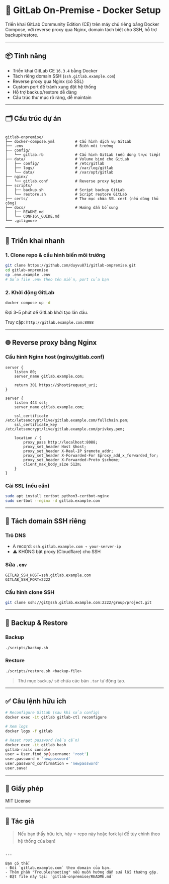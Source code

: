 # 🐙 GitLab On-Premise - Docker Setup

Triển khai GitLab Community Edition (CE) trên máy chủ riêng bằng Docker Compose, với reverse proxy qua Nginx, domain tách biệt cho SSH, hỗ trợ backup/restore.

---

## 📦 Tính năng

- Triển khai GitLab CE `16.3.4` bằng Docker
- Tách riêng domain SSH (`ssh.gitlab.example.com`)
- Reverse proxy qua Nginx (có SSL)
- Custom port để tránh xung đột hệ thống
- Hỗ trợ backup/restore dễ dàng
- Cấu trúc thư mục rõ ràng, dễ maintain

---

## 🗂️ Cấu trúc dự án

```

gitlab-onpremise/
├── docker-compose.yml         # Cấu hình dịch vụ GitLab
├── .env                       # Biến môi trường
├── config/
│   └── gitlab.rb              # Cấu hình GitLab (nếu dùng trực tiếp)
├── data/                      # Volume bind cho GitLab
│   ├── config/                # /etc/gitlab
│   ├── logs/                  # /var/log/gitlab
│   └── data/                  # /var/opt/gitlab
├── nginx/
│   └── gitlab.conf            # Reverse proxy Nginx
├── scripts/
│   ├── backup.sh              # Script backup GitLab
│   └── restore.sh             # Script restore GitLab
├── certs/                     # Thư mục chứa SSL cert (nếu dùng thủ công)
├── docs/                      # Hướng dẫn bổ sung
│   ├── README.md
│   └── CONFIG\_GUIDE.md
└── .gitignore

````

---

## 🚀 Triển khai nhanh

### 1. Clone repo & cấu hình biến môi trường

```bash
git clone https://github.com/duyvu871/gitlab-onpremise.git
cd gitlab-onpremise
cp .env.example .env
# Sửa file .env theo tên miền, port của bạn
````

### 2. Khởi động GitLab

```bash
docker compose up -d
```

Đợi 3–5 phút để GitLab khởi tạo lần đầu.

Truy cập: `http://gitlab.example.com:8088`

---

## 🌐 Reverse proxy bằng Nginx

### Cấu hình Nginx host (nginx/gitlab.conf)

```nginx
server {
    listen 80;
    server_name gitlab.example.com;

    return 301 https://$host$request_uri;
}

server {
    listen 443 ssl;
    server_name gitlab.example.com;

    ssl_certificate /etc/letsencrypt/live/gitlab.example.com/fullchain.pem;
    ssl_certificate_key /etc/letsencrypt/live/gitlab.example.com/privkey.pem;

    location / {
        proxy_pass http://localhost:8088;
        proxy_set_header Host $host;
        proxy_set_header X-Real-IP $remote_addr;
        proxy_set_header X-Forwarded-For $proxy_add_x_forwarded_for;
        proxy_set_header X-Forwarded-Proto $scheme;
        client_max_body_size 512m;
    }
}
```

### Cài SSL (nếu cần)

```bash
sudo apt install certbot python3-certbot-nginx
sudo certbot --nginx -d gitlab.example.com
```

---

## 🔐 Tách domain SSH riêng

### Trỏ DNS

* A record: `ssh.gitlab.example.com → your-server-ip`
* ⚠️ KHÔNG bật proxy (Cloudflare) cho SSH

### Sửa `.env`

```dotenv
GITLAB_SSH_HOST=ssh.gitlab.example.com
GITLAB_SSH_PORT=2222
```

### Cấu hình clone SSH

```bash
git clone ssh://git@ssh.gitlab.example.com:2222/group/project.git
```

---

## 💾 Backup & Restore

### Backup

```bash
./scripts/backup.sh
```

### Restore

```bash
./scripts/restore.sh <backup-file>
```

> Thư mục `backup/` sẽ chứa các bản `.tar` tự động tạo.

---

## ✅ Câu lệnh hữu ích

```bash
# Reconfigure GitLab (sau khi sửa config)
docker exec -it gitlab gitlab-ctl reconfigure

# Xem logs
docker logs -f gitlab

# Reset root password (nếu cần)
docker exec -it gitlab bash
gitlab-rails console
user = User.find_by(username: 'root')
user.password = 'newpassword'
user.password_confirmation = 'newpassword'
user.save!
```

---

## 📄 Giấy phép

MIT License

---

## 👤 Tác giả

> Nếu bạn thấy hữu ích, hãy ⭐️ repo này hoặc fork lại để tùy chỉnh theo hệ thống của bạn!

```

---

Bạn có thể:
- Đổi `gitlab.example.com` theo domain của bạn.
- Thêm phần "Troubleshooting" nếu muốn hướng dẫn sửa lỗi thường gặp.
- Đặt file này tại: `gitlab-onpremise/README.md`